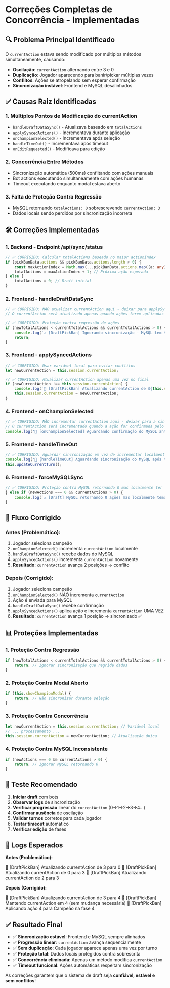 # Correções Completas de Concorrência - Implementadas

## 🔍 **Problema Principal Identificado**

O `currentAction` estava sendo modificado por múltiplos métodos simultaneamente, causando:

- **Oscilação**: `currentAction` alternando entre 3 e 0
- **Duplicação**: Jogador aparecendo para banir/pickar múltiplas vezes
- **Conflitos**: Ações se atropelando sem esperar confirmação
- **Sincronização instável**: Frontend e MySQL desalinhados

## ✅ **Causas Raiz Identificadas**

### 1. **Múltiplos Pontos de Modificação do currentAction**

- `handleDraftDataSync()` - Atualizava baseado em `totalActions`
- `applySyncedActions()` - Incrementava durante aplicação
- `onChampionSelected()` - Incrementava após seleção
- `handleTimeOut()` - Incrementava após timeout
- `onEditRequested()` - Modificava para edição

### 2. **Concorrência Entre Métodos**

- Sincronização automática (500ms) conflitando com ações manuais
- Bot actions executando simultaneamente com ações humanas
- Timeout executando enquanto modal estava aberto

### 3. **Falta de Proteção Contra Regressão**

- MySQL retornando `totalActions: 0` sobrescrevendo `currentAction: 3`
- Dados locais sendo perdidos por sincronização incorreta

## 🛠️ **Correções Implementadas**

### 1. **Backend - Endpoint /api/sync/status**

```typescript
// ✅ CORRIGIDO: Calcular totalActions baseado no maior actionIndex
if (pickBanData.actions && pickBanData.actions.length > 0) {
    const maxActionIndex = Math.max(...pickBanData.actions.map((a: any) => a.actionIndex || 0));
    totalActions = maxActionIndex + 1; // Próxima ação esperada
} else {
    totalActions = 0; // Draft inicial
}
```

### 2. **Frontend - handleDraftDataSync**

```typescript
// ✅ CORRIGIDO: NÃO atualizar currentAction aqui - deixar para applySyncedActions
// O currentAction será atualizado apenas quando ações forem aplicadas com sucesso

// ✅ CORRIGIDO: Proteção contra regressão de ações
if (newTotalActions < currentTotalActions && currentTotalActions > 0) {
    console.log(`⚠️ [DraftPickBan] Ignorando sincronização - MySQL tem ${newTotalActions} ações mas localmente temos ${currentTotalActions}`);
    return;
}
```

### 3. **Frontend - applySyncedActions**

```typescript
// ✅ CORRIGIDO: Usar variável local para evitar conflitos
let newCurrentAction = this.session.currentAction;

// ✅ CORRIGIDO: Atualizar currentAction apenas uma vez no final
if (newCurrentAction !== this.session.currentAction) {
    console.log(`🔄 [DraftPickBan] Atualizando currentAction de ${this.session.currentAction} para ${newCurrentAction}`);
    this.session.currentAction = newCurrentAction;
}
```

### 4. **Frontend - onChampionSelected**

```typescript
// ✅ CORRIGIDO: NÃO incrementar currentAction aqui - deixar para a sincronização
// O currentAction será incrementado quando a ação for confirmada pelo MySQL
console.log('🔄 [onChampionSelected] Aguardando confirmação do MySQL antes de incrementar currentAction');
```

### 5. **Frontend - handleTimeOut**

```typescript
// ✅ CORRIGIDO: Aguardar sincronização em vez de incrementar localmente
console.log('🔄 [handleTimeOut] Aguardando sincronização do MySQL após timeout');
this.updateCurrentTurn();
```

### 6. **Frontend - forceMySQLSync**

```typescript
// ✅ CORRIGIDO: Proteção contra MySQL retornando 0 mas localmente ter ações
} else if (newActions === 0 && currentActions > 0) {
    console.log(`⚠️ [Draft] MySQL retornando 0 ações mas localmente temos ${currentActions} - ignorando`);
}
```

## 🎯 **Fluxo Corrigido**

### **Antes (Problemático):**

1. Jogador seleciona campeão
2. `onChampionSelected()` incrementa `currentAction` localmente
3. `handleDraftDataSync()` recebe dados do MySQL
4. `applySyncedActions()` incrementa `currentAction` novamente
5. **Resultado**: `currentAction` avança 2 posições → conflito

### **Depois (Corrigido):**

1. Jogador seleciona campeão
2. `onChampionSelected()` NÃO incrementa `currentAction`
3. Ação é enviada para MySQL
4. `handleDraftDataSync()` recebe confirmação
5. `applySyncedActions()` aplica ação e incrementa `currentAction` UMA VEZ
6. **Resultado**: `currentAction` avança 1 posição → sincronizado ✅

## 📊 **Proteções Implementadas**

### **1. Proteção Contra Regressão**

```typescript
if (newTotalActions < currentTotalActions && currentTotalActions > 0) {
    return; // Ignorar sincronização que regride dados
}
```

### **2. Proteção Contra Modal Aberto**

```typescript
if (this.showChampionModal) {
    return; // Não sincronizar durante seleção
}
```

### **3. Proteção Contra Concorrência**

```typescript
let newCurrentAction = this.session.currentAction; // Variável local
// ... processamento ...
this.session.currentAction = newCurrentAction; // Atualização única
```

### **4. Proteção Contra MySQL Inconsistente**

```typescript
if (newActions === 0 && currentActions > 0) {
    return; // Ignorar MySQL retornando 0
}
```

## 🧪 **Teste Recomendado**

1. **Iniciar draft** com bots
2. **Observar logs** de sincronização
3. **Verificar progressão** linear do `currentAction` (0→1→2→3→4...)
4. **Confirmar ausência** de oscilação
5. **Validar turnos** corretos para cada jogador
6. **Testar timeout** automático
7. **Verificar edição** de fases

## 🔧 **Logs Esperados**

**Antes (Problemático):**

🔄 [DraftPickBan] Atualizando currentAction de 3 para 0
🔄 [DraftPickBan] Atualizando currentAction de 0 para 3
🔄 [DraftPickBan] Atualizando currentAction de 2 para 3

**Depois (Corrigido):**

🔄 [DraftPickBan] Atualizando currentAction de 3 para 4
🔄 [DraftPickBan] Mantendo currentAction em 4 (sem mudança necessária)
🔄 [DraftPickBan] Aplicando ação 4 para Campeão na fase 4

## ✅ **Resultado Final**

- ✅ **Sincronização estável**: Frontend e MySQL sempre alinhados
- ✅ **Progressão linear**: `currentAction` avança sequencialmente
- ✅ **Sem duplicação**: Cada jogador aparece apenas uma vez por turno
- ✅ **Proteção total**: Dados locais protegidos contra sobrescrita
- ✅ **Concorrência eliminada**: Apenas um método modifica `currentAction`
- ✅ **Timeout funcional**: Ações automáticas respeitam sincronização

As correções garantem que o sistema de draft seja **confiável, estável e sem conflitos**!
